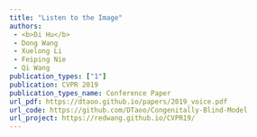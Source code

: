 ```yaml
---  
title: "Listen to the Image"  
authors:  
 - <b>Di Hu</b>  
 - Dong Wang  
 - Xuelong Li  
 - Feiping Nie  
 - Qi Wang  
publication_types: ["1"]  
publication: CVPR 2019   
publication_types_name: Conference Paper  
url_pdf: https://dtaoo.github.io/papers/2019_voice.pdf  
url_code: https://github.com/DTaoo/Congenitally-Blind-Model  
url_project: https://redwang.github.io/CVPR19/  
---  
```

